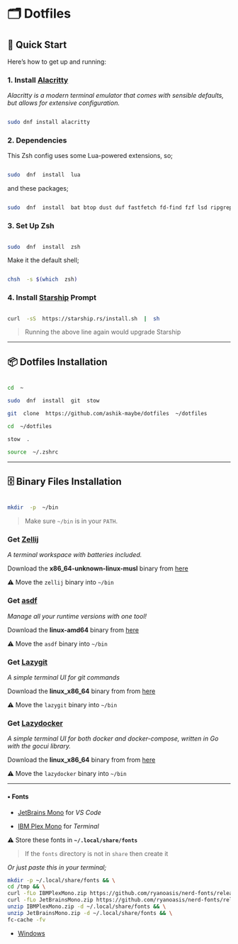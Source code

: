 # 🗂️ Dotfiles

## 🚀 Quick Start

Here’s how to get up and running:

### 1. Install [Alacritty](https://alacritty.org/index.html)

_Alacritty is a modern terminal emulator that comes with sensible defaults, but allows for extensive configuration._

```bash

sudo dnf install alacritty

```

### 2. Dependencies

This Zsh config uses some Lua-powered extensions, so;

```bash

sudo  dnf  install  lua

```

and these packages;

```bash

sudo  dnf  install  bat btop dust duf fastfetch fd-find fzf lsd ripgrep zoxide

```

### 3. Set Up Zsh

```bash

sudo  dnf  install  zsh

```

Make it the default shell;

```bash

chsh  -s $(which  zsh)

```

### 4. Install [Starship](https://starship.rs/) Prompt

```bash

curl  -sS  https://starship.rs/install.sh  |  sh

```

> Running the above line again would upgrade Starship

---

## 📦 Dotfiles Installation

```bash

cd  ~

sudo  dnf  install  git  stow

git  clone  https://github.com/ashik-maybe/dotfiles  ~/dotfiles

cd  ~/dotfiles

stow  .

source  ~/.zshrc

```

---

## 🗄️ Binary Files Installation

```bash

mkdir  -p  ~/bin

```

> Make sure `~/bin` is in your `PATH`.

### Get [Zellij](https://zellij.dev/)

_A terminal workspace with batteries included._

Download the **x86_64-unknown-linux-musl** binary from [here](https://github.com/zellij-org/zellij/releases/)

⚠ Move the `zellij` binary into `~/bin`

### Get [asdf](https://asdf-vm.com/)

_Manage all your runtime versions with one tool!_

Download the **linux-amd64** binary from [here](https://github.com/asdf-vm/asdf/releases/)

⚠ Move the `asdf` binary into `~/bin`

### Get [Lazygit](https://github.com/jesseduffield/lazygit)

_A simple terminal UI for git commands_

Download the **linux_x86_64**
binary from from [here](https://github.com/jesseduffield/lazygit/releases/)

⚠ Move the `lazygit` binary into `~/bin`

### Get [Lazydocker](https://github.com/jesseduffield/lazydocker)

_A simple terminal UI for both docker and docker-compose, written in Go with the gocui library._

Download the **linux_x86_64**
binary from from [here](https://github.com/jesseduffield/lazydocker/releases/)

⚠ Move the `lazydocker` binary into `~/bin`

---

#### ▪ Fonts

- [JetBrains Mono](https://github.com/ryanoasis/nerd-fonts/releases/latest/download/JetBrainsMono.zip) for _VS Code_

- [IBM Plex Mono](https://github.com/ryanoasis/nerd-fonts/releases/latest/download/IBMPlexMono.zip) for _Terminal_

⚠ Store these fonts in **`~/.local/share/fonts`**

> If the `fonts` directory is not in `share` then create it

_Or just paste this in your terminal;_

```bash
mkdir -p ~/.local/share/fonts && \
cd /tmp && \
curl -fLo IBMPlexMono.zip https://github.com/ryanoasis/nerd-fonts/releases/latest/download/IBMPlexMono.zip && \
curl -fLo JetBrainsMono.zip https://github.com/ryanoasis/nerd-fonts/releases/latest/download/JetBrainsMono.zip && \
unzip IBMPlexMono.zip -d ~/.local/share/fonts && \
unzip JetBrainsMono.zip -d ~/.local/share/fonts && \
fc-cache -fv
```

- [Windows](https://github.com/ashik-maybe/fonts-from-windows-11-22h2)
